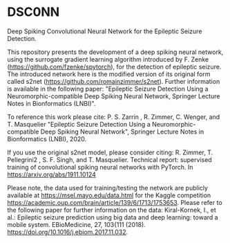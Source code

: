 # DSC0NN
Deep Spiking Convolutional Neural Network for the Epileptic Seizure Detection. 

This repository presents the development of a deep spiking neural network, using the surrogate gradient learning algorithm introduced by F. Zenke (https://github.com/fzenke/spytorch), for the detection of epileptic seizure. The introduced network here is the modified version of its original form called s2net (https://github.com/romainzimmer/s2net). Further information is available in the following paper: "Epileptic Seizure Detection Using a Neuromorphic-compatible Deep Spiking Neural Network, Springer Lecture Notes in Bionformatics (LNBI)".

To reference this work please cite: P. S. Zarrin , R. Zimmer, C. Wenger, and T. Masquelier "Epileptic Seizure Detection Using a Neuromorphic-compatible Deep Spiking Neural Network", Springer Lecture Notes in Bionformatics (LNBI), 2020. 

If you use the original s2net model, please consider citing: R. Zimmer, T. Pellegrini2 , S. F. Singh, and T. Masquelier. Technical report: supervised training of convolutional spiking neural networks with PyTorch. In https://arxiv.org/abs/1911.10124

Please note, the data used for training/testing the network are publicly available at https://msel.mayo.edu/data.html for the Kaggle competition https://academic.oup.com/brain/article/139/6/1713/1753653. Please refer to the following paper for further information on the data: Kiral-Kornek, I., et al.: Epileptic seizure prediction using big data and deep learning: toward a mobile system. EBioMedicine, 27, 103{111 (2018). https://doi.org/10.1016/j.ebiom.2017.11.032.     

